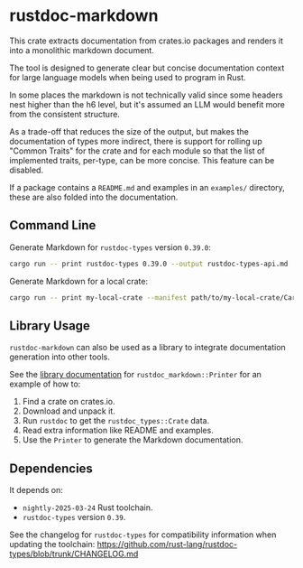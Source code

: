 # rustdoc-markdown

This crate extracts documentation from crates.io packages and renders it into
a monolithic markdown document.

The tool is designed to generate clear but concise documentation context for
large language models when being used to program in Rust.

In some places the markdown is not technically valid since some headers nest
higher than the h6 level, but it's assumed an LLM would benefit more from the
consistent structure.

As a trade-off that reduces the size of the output, but makes the documentation
of types more indirect, there is support for rolling up "Common Traits" for the
crate and for each module so that the list of implemented traits, per-type,
can be more concise. This feature can be disabled.

If a package contains a `README.md` and examples in an `examples/` directory,
these are also folded into the documentation.

## Command Line

Generate Markdown for `rustdoc-types` version `0.39.0`:
```bash
cargo run -- print rustdoc-types 0.39.0 --output rustdoc-types-api.md
```

Generate Markdown for a local crate:
```bash
cargo run -- print my-local-crate --manifest path/to/my-local-crate/Cargo.toml --output my-local-crate-api.md
```

## Library Usage

`rustdoc-markdown` can also be used as a library to integrate documentation generation
into other tools.

See the [library documentation](https://docs.rs/rustdoc-markdown) for `rustdoc_markdown::Printer`
for an example of how to:
1. Find a crate on crates.io.
2. Download and unpack it.
3. Run `rustdoc` to get the `rustdoc_types::Crate` data.
4. Read extra information like README and examples.
5. Use the `Printer` to generate the Markdown documentation.

## Dependencies

It depends on:
- `nightly-2025-03-24` Rust toolchain.
- `rustdoc-types` version `0.39`.

See the changelog for `rustdoc-types` for compatibility information when updating the toolchain:
<https://github.com/rust-lang/rustdoc-types/blob/trunk/CHANGELOG.md>